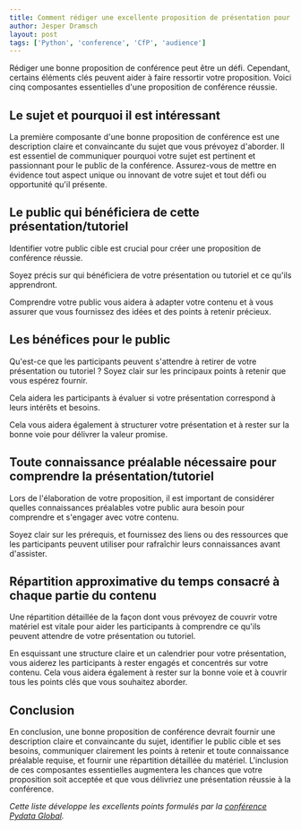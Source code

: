 ```yaml
---
title: Comment rédiger une excellente proposition de présentation pour les conférences Python
author: Jesper Dramsch
layout: post
tags: ['Python', 'conference', 'CfP', 'audience']
---
```


Rédiger une bonne proposition de conférence peut être un défi. Cependant, certains éléments clés peuvent aider à faire ressortir votre proposition. Voici cinq composantes essentielles d'une proposition de conférence réussie.

## Le sujet et pourquoi il est intéressant

La première composante d'une bonne proposition de conférence est une description claire et convaincante du sujet que vous prévoyez d'aborder. Il est essentiel de communiquer pourquoi votre sujet est pertinent et passionnant pour le public de la conférence. Assurez-vous de mettre en évidence tout aspect unique ou innovant de votre sujet et tout défi ou opportunité qu'il présente.

## Le public qui bénéficiera de cette présentation/tutoriel

Identifier votre public cible est crucial pour créer une proposition de conférence réussie.

Soyez précis sur qui bénéficiera de votre présentation ou tutoriel et ce qu'ils apprendront.

Comprendre votre public vous aidera à adapter votre contenu et à vous assurer que vous fournissez des idées et des points à retenir précieux.

## Les bénéfices pour le public

Qu'est-ce que les participants peuvent s'attendre à retirer de votre présentation ou tutoriel ? Soyez clair sur les principaux points à retenir que vous espérez fournir.

Cela aidera les participants à évaluer si votre présentation correspond à leurs intérêts et besoins.

Cela vous aidera également à structurer votre présentation et à rester sur la bonne voie pour délivrer la valeur promise.

## Toute connaissance préalable nécessaire pour comprendre la présentation/tutoriel

Lors de l'élaboration de votre proposition, il est important de considérer quelles connaissances préalables votre public aura besoin pour comprendre et s'engager avec votre contenu.

Soyez clair sur les prérequis, et fournissez des liens ou des ressources que les participants peuvent utiliser pour rafraîchir leurs connaissances avant d'assister.

## Répartition approximative du temps consacré à chaque partie du contenu

Une répartition détaillée de la façon dont vous prévoyez de couvrir votre matériel est vitale pour aider les participants à comprendre ce qu'ils peuvent attendre de votre présentation ou tutoriel.

En esquissant une structure claire et un calendrier pour votre présentation, vous aiderez les participants à rester engagés et concentrés sur votre contenu. Cela vous aidera également à rester sur la bonne voie et à couvrir tous les points clés que vous souhaitez aborder.

## Conclusion

En conclusion, une bonne proposition de conférence devrait fournir une description claire et convaincante du sujet, identifier le public cible et ses besoins, communiquer clairement les points à retenir et toute connaissance préalable requise, et fournir une répartition détaillée du matériel. L'inclusion de ces composantes essentielles augmentera les chances que votre proposition soit acceptée et que vous délivriez une présentation réussie à la conférence.

_Cette liste développe les excellents points formulés par la [conférence Pydata Global](https://pydata.org/global2022/present/)._
